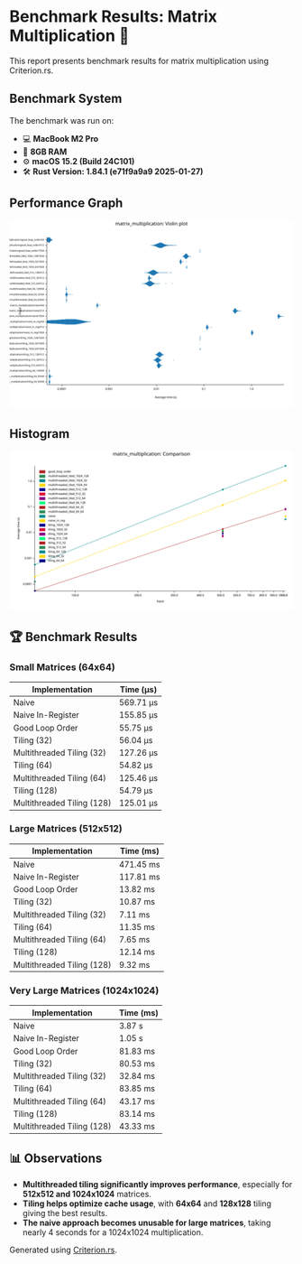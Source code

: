 # Benchmark Results: Matrix Multiplication 🚀

This report presents benchmark results for matrix multiplication using Criterion.rs.
## Benchmark System  
The benchmark was run on:  
- 💻 **MacBook M2 Pro**  
- 🧠 **8GB RAM**  
- ⚙️ **macOS 15.2 (Build 24C101)**  
- 🛠️ **Rust Version: 1.84.1 (e71f9a9a9 2025-01-27)**  

## Performance Graph
![Benchmark Graph](images/violin.svg)

## Histogram
![Histogram](images/lines.svg)

## 🏆 Benchmark Results  

### **Small Matrices (64x64)**
| Implementation                     | Time (µs) |
|------------------------------------|-----------|
| Naive                              | 569.71 µs |
| Naive In-Register                  | 155.85 µs |
| Good Loop Order                    | 55.75 µs  |
| Tiling (32)                        | 56.04 µs  |
| Multithreaded Tiling (32)          | 127.26 µs |
| Tiling (64)                        | 54.82 µs  |
| Multithreaded Tiling (64)          | 125.46 µs |
| Tiling (128)                       | 54.79 µs  |
| Multithreaded Tiling (128)         | 125.01 µs |

### **Large Matrices (512x512)**
| Implementation                     | Time (ms) |
|------------------------------------|-----------|
| Naive                              | 471.45 ms |
| Naive In-Register                  | 117.81 ms |
| Good Loop Order                    | 13.82 ms  |
| Tiling (32)                        | 10.87 ms  |
| Multithreaded Tiling (32)          | 7.11 ms   |
| Tiling (64)                        | 11.35 ms  |
| Multithreaded Tiling (64)          | 7.65 ms   |
| Tiling (128)                       | 12.14 ms  |
| Multithreaded Tiling (128)         | 9.32 ms   |

### **Very Large Matrices (1024x1024)**
| Implementation                     | Time (ms) |
|------------------------------------|-----------|
| Naive                              | 3.87 s    |
| Naive In-Register                  | 1.05 s    |
| Good Loop Order                    | 81.83 ms  |
| Tiling (32)                        | 80.53 ms  |
| Multithreaded Tiling (32)          | 32.84 ms  |
| Tiling (64)                        | 83.85 ms  |
| Multithreaded Tiling (64)          | 43.17 ms  |
| Tiling (128)                       | 83.14 ms  |
| Multithreaded Tiling (128)         | 43.33 ms  |

## 📊 Observations  
- **Multithreaded tiling significantly improves performance**, especially for **512x512 and 1024x1024** matrices.  
- **Tiling helps optimize cache usage**, with **64x64** and **128x128** tiling giving the best results.  
- **The naive approach becomes unusable for large matrices**, taking nearly 4 seconds for a 1024x1024 multiplication.  

Generated using [Criterion.rs](https://bheisler.github.io/criterion.rs/book/).
